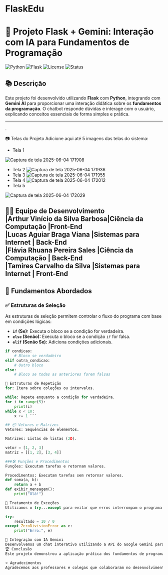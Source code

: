 # FlaskEdu
# 🚀 Projeto Flask + Gemini: Interação com IA para Fundamentos de Programação

![Python](https://img.shields.io/badge/Python-3.10+-blue?logo=python&logoColor=white)
![Flask](https://img.shields.io/badge/Flask-Web%20Framework-black?logo=flask)
![License](https://img.shields.io/badge/license-MIT-green)
![Status](https://img.shields.io/badge/status-Finalizado-brightgreen)

## 📚 Descrição

Este projeto foi desenvolvido utilizando **Flask** com **Python**, integrando com **Gemini AI** para proporcionar uma interação didática sobre os **fundamentos da programação**. O chatbot responde dúvidas e interage com o usuário, explicando conceitos essenciais de forma simples e prática.

---
.

📷 Telas do Projeto
Adicione aqui até 5 imagens das telas do sistema:

* Tela 1

![Captura de tela 2025-06-04 171908](https://github.com/user-attachments/assets/2171990d-ff8c-4213-8d61-1cb8cbab8db5)
* Tela 2
![Captura de tela 2025-06-04 171936](https://github.com/user-attachments/assets/e6930b1a-a9df-41c2-9464-06e2676690b7)
* Tela 3
![Captura de tela 2025-06-04 171955](https://github.com/user-attachments/assets/f15af784-dbd9-4d10-b46d-b33f04dd7aab)
* Tela 4
![Captura de tela 2025-06-04 172012](https://github.com/user-attachments/assets/e3fc88f1-94e1-4304-9ed7-a35414499709)
* Tela 5

![Captura de tela 2025-06-04 172029](https://github.com/user-attachments/assets/a45790fb-c3e2-476d-87db-7df13d513913)

👨‍💻 Equipe de Desenvolvimento <br>
|Arthur Vinício da Silva Barbosa|Ciência da Computação |Front-End<br>
|Lucas Aguiar Braga Viana |Sistemas para Internet | Back-End <br>
|Flávia Rhuana Pereira Sales |Ciência da Computação | Back-End <br>
|Tamires Carvalho da Silva |Sistemas para Internet | Front-End 
---

## 🧠 Fundamentos Abordados

### ✅ Estruturas de Seleção

As estruturas de seleção permitem controlar o fluxo do programa com base em condições lógicas:

- **`if` (Se):** Executa o bloco se a condição for verdadeira.
- **`else` (Senão):** Executa o bloco se a condição `if` for falsa.
- **`elif` (Senão Se):** Adiciona condições adicionais.

```python
if condicao:
    # Bloco se verdadeiro
elif outra_condicao:
    # Outro bloco
else:
    # Bloco se todas as anteriores forem falsas

🔁 Estruturas de Repetição
for: Itera sobre coleções ou intervalos.

while: Repete enquanto a condição for verdadeira.
for i in range(5):
    print(i)
while x < 10:
    x += 1 ```

## 📦 Vetores e Matrizes
Vetores: Sequências de elementos.

Matrizes: Listas de listas (2D).

vetor = [1, 2, 3]
matriz = [[1, 2], [3, 4]]

###🛠️ Funções e Procedimentos
Funções: Executam tarefas e retornam valores.

Procedimentos: Executam tarefas sem retornar valores.
def soma(a, b):
    return a + b
def exibir_mensagem():
    print("Olá!")

🚨 Tratamento de Exceções
Utilizamos o try...except para evitar que erros interrompam o programa.

try:
    resultado = 10 / 0
except ZeroDivisionError as e:
    print("Erro:", e)

🤖 Integração com IA Gemini
Desenvolvemos um chat interativo utilizando a API do Google Gemini para auxiliar no ensino dos fundamentos de programação, promovendo um aprendizado mais dinâmico.
🏆 Conclusão
Este projeto demonstrou a aplicação prática dos fundamentos de programação, integração com IA e desenvolvimento colaborativo. Esperamos que ele seja útil como material de estudo e inspiração!

⭐ Agradecimentos
Agradecemos aos professores e colegas que colaboraram no desenvolvimento deste projeto.



